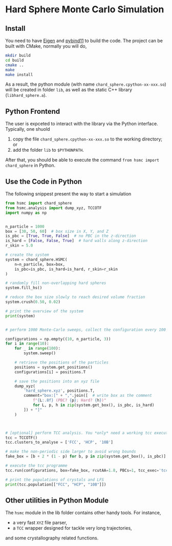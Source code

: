 # Hard Sphere Monte Carlo Simulation


## Install

You need to have [Eigen](https://eigen.tuxfamily.org/index.php?title=Main_Page) and [pybind11](https://pybind11.readthedocs.io/en/stable/) to build the code. The project can be built with CMake, normally you will do,

```sh
mkdir build
cd build
cmake ..
make
make install
```

As a result, the python module (with name `chard_sphere.cpython-xx-xxx.so`) will be created in folder `lib`, as well as the static C++ library (`libhard_sphere.a`).

## Python Frontend

The user is expceted to interact with the library via the Python interface. Typically, one shuold

1. copy the file `chard_sphere.cpython-xx-xxx.so` to the working directory; or
2. add the folder `lib` to `$PYTHONPATH`.

After that, you should be able to execute the command `from hsmc import chard_sphere` in Python.


## Use the Code in Python

The following snippest present the way to start a simulation

```py
from hsmc import chard_sphere
from hsmc.analysis import dump_xyz, TCCOTF
import numpy as np


n_particle = 1000
box = [30, 50, 60]  # box size in X, Y, and Z
is_pbc = [True, True, False]  # no PBC in the z-direction
is_hard = [False, False, True]  # hard walls along z-direction
r_skin = 5.0

# create the system
system = chard_sphere.HSMC(
    n=n_particle, box=box,
    is_pbc=is_pbc, is_hard=is_hard, r_skin=r_skin
)

# randomly fill non-overlapping hard spheres
system.fill_hs()

# reduce the box size slowly to reach desired volume fraction
system.crush(0.50, 0.02)

# print the overview of the system
print(system)


# perform 1000 Monte-Carlo sweeps, collect the configuration every 100 frames

configurations = np.empty((10, n_particle, 3))
for i in range(10):
    for _ in range(100):
        system.sweep()

    # retrieve the positions of the particles
    positions = system.get_positions()
    configurations[i] = positions.T

    # save the positions into an xyz file
    dump_xyz(
        'hard_sphere.xyz', positions.T,
        comment="box:[" + ",".join([  # write box as the comment
            f"{L:.8f} (PBC? {p}; Hard? {h})"
            for L, p, h in zip(system.get_box(), is_pbc, is_hard)
        ]) + "]"
    )



# [optional] perform TCC analysis. You *only* need a working tcc executable
tcc = TCCOTF()
tcc.clusters_to_analyse = ['FCC', 'HCP', '10B']

# make the non-periodic side larger to avoid wrong bounds
fake_box = [b + 2 * (1 - p) for b, p in zip(system.get_box(), is_pbc)]

# execute the tcc programme
tcc.run(configurations, box=fake_box, rcutAA=1.8, PBCs=1, tcc_exec='tcc', cell_list=True)

# print the populations of crystals and LFS
print(tcc.population[["FCC", "HCP", "10B"]])
```

## Other utilities in Python Module

The `hsmc` module in the lib folder contains other handy tools. For instance,

- a very fast `XYZ` file parser,
- a `TCC` wrapper designed for tackle very long trajectories,

and some crystallography related functions.
